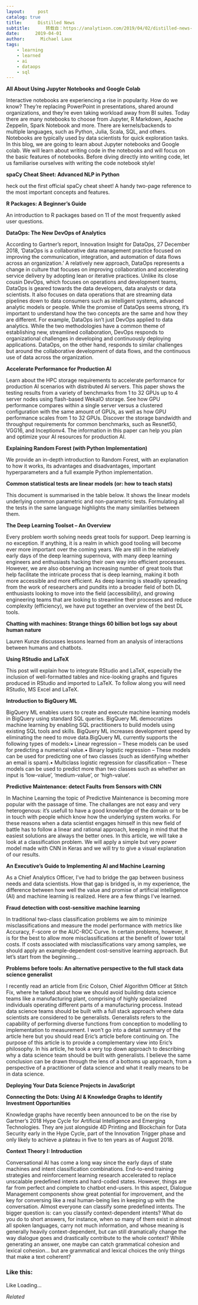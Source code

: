 ```yaml
---
layout:     post
catalog: true
title:      Distilled News
subtitle:      转载自：https://analytixon.com/2019/04/02/distilled-news-1021/
date:      2019-04-01
author:      Michael Laux
tags:
    - learning
    - learned
    - ai
    - dataops
    - sql
---
```


**All About Using Jupyter Notebooks and Google Colab**

Interactive notebooks are experiencing a rise in popularity. How do we know? They’re replacing PowerPoint in presentations, shared around organizations, and they’re even taking workload away from BI suites. Today there are many notebooks to choose from Jupyter, R Markdown, Apache Zeppelin, Spark Notebook and more. There are kernels/backends to multiple languages, such as Python, Julia, Scala, SQL, and others. Notebooks are typically used by data scientists for quick exploration tasks. In this blog, we are going to learn about Jupyter notebooks and Google colab. We will learn about writing code in the notebooks and will focus on the basic features of notebooks. Before diving directly into writing code, let us familiarise ourselves with writing the code notebook style!

**spaCy Cheat Sheet: Advanced NLP in Python**

heck out the first official spaCy cheat sheet! A handy two-page reference to the most important concepts and features.

**R Packages: A Beginner’s Guide**

An introduction to R packages based on 11 of the most frequently asked user questions.

**DataOps: The New DevOps of Analytics**

According to Gartner’s report, Innovation Insight for DataOps, 27 December 2018, ‘DataOps is a collaborative data management practice focused on improving the communication, integration, and automation of data flows across an organization.’ A relatively new approach, DataOps represents a change in culture that focuses on improving collaboration and accelerating service delivery by adopting lean or iterative practices. Unlike its close cousin DevOps, which focuses on operations and development teams, DataOps is geared towards the data developers, data analysts or data scientists. It also focuses on data operations that are streaming data pipelines down to data consumers such as intelligent systems, advanced analytic models or people. While the promise of DataOps seems strong, it’s important to understand how the two concepts are the same and how they are different. For example, DataOps isn’t just DevOps applied to data analytics. While the two methodologies have a common theme of establishing new, streamlined collaboration, DevOps responds to organizational challenges in developing and continuously deploying applications. DataOps, on the other hand, responds to similar challenges but around the collaborative development of data flows, and the continuous use of data across the organization.

**Accelerate Performance for Production AI**

Learn about the HPC storage requirements to accelerate performance for production AI scenarios with distributed AI servers. This paper shows the testing results from a variety of benchmarks from 1 to 32 GPUs up to 4 server nodes using flash-based WekaIO storage. See how GPU performance compares within a single server versus a clustered configuration with the same amount of GPUs, as well as how GPU performance scales from 1 to 32 GPUs. Discover the storage bandwidth and throughput requirements for common benchmarks, such as Resnet50, VGG16, and Inceptionv4. The information in this paper can help you plan and optimize your AI resources for production AI.

**Explaining Random Forest (with Python Implementation)**

We provide an in-depth introduction to Random Forest, with an explanation to how it works, its advantages and disadvantages, important hyperparameters and a full example Python implementation.

**Common statistical tests are linear models (or: how to teach stats)**

This document is summarised in the table below. It shows the linear models underlying common parametric and non-parametric tests. Formulating all the tests in the same language highlights the many similarities between them.

**The Deep Learning Toolset – An Overview**

Every problem worth solving needs great tools for support. Deep learning is no exception. If anything, it is a realm in which good tooling will become ever more important over the coming years. We are still in the relatively early days of the deep learning supernova, with many deep learning engineers and enthusiasts hacking their own way into efficient processes. However, we are also observing an increasing number of great tools that help facilitate the intricate process that is deep learning, making it both more accessible and more efficient. As deep learning is steadily spreading from the work of researchers and pundits into a broader field of both DL enthusiasts looking to move into the field (accessibility), and growing engineering teams that are looking to streamline their processes and reduce complexity (efficiency), we have put together an overview of the best DL tools.

**Chatting with machines: Strange things 60 billion bot logs say about human nature**

Lauren Kunze discusses lessons learned from an analysis of interactions between humans and chatbots.

**Using RStudio and LaTeX**

This post will explain how to integrate RStudio and LaTeX, especially the inclusion of well-formatted tables and nice-looking graphs and figures produced in RStudio and imported to LaTeX. To follow along you will need RStudio, MS Excel and LaTeX.

**Introduction to BigQuery ML**

BigQuery ML enables users to create and execute machine learning models in BigQuery using standard SQL queries. BigQuery ML democratizes machine learning by enabling SQL practitioners to build models using existing SQL tools and skills. BigQuery ML increases development speed by eliminating the need to move data.BigQuery ML currently supports the following types of models:• Linear regression – These models can be used for predicting a numerical value.• Binary logistic regression – These models can be used for predicting one of two classes (such as identifying whether an email is spam).• Multiclass logistic regression for classification – These models can be used to predict more than two classes such as whether an input is ‘low-value’, ‘medium-value’, or ‘high-value’.

**Predictive Maintenance: detect Faults from Sensors with CNN**

In Machine Learning the topic of Predictive Maintenance is becoming more popular with the passage of time. The challanges are not easy and very heterogenous: it’s usefull to have a good knowledge of the domain or to be in touch with people which know how the underlying system works. For these reasons when a data scientist engages himself in this new field of battle has to follow a linear and rational approach, keeping in mind that the easiest solutions are always the better ones. In this article, we will take a look at a classification problem. We will apply a simple but very power model made with CNN in Keras and we will try to give a visual explanation of our results.

**An Executive’s Guide to Implementing AI and Machine Learning**

As a Chief Analytics Officer, I’ve had to bridge the gap between business needs and data scientists. How that gap is bridged is, in my experience, the difference between how well the value and promise of artificial intelligence (AI) and machine learning is realized. Here are a few things I’ve learned.

**Fraud detection with cost-sensitive machine learning**

In traditional two-class classification problems we aim to minimize misclassifications and measure the model performance with metrics like Accuracy, F-score or the AUC-ROC Curve. In certain problems, however, it is for the best to allow more misclassifications at the benefit of lower total costs. If costs associated with misclassifications vary among samples, we should apply an example-dependent cost-sensitive learning approach. But let’s start from the beginning…

**Problems before tools: An alternative perspective to the full stack data science generalist**

I recently read an article from Eric Colson, Chief Algorithm Officer at Stitch Fix, where he talked about how we should avoid building data science teams like a manufacturing plant, comprising of highly specialized individuals operating different parts of a manufacturing process. Instead data science teams should be built with a full stack approach where data scientists are considered to be generalists. Generalists refers to the capability of performing diverse functions from conception to modelling to implementation to measurement. I won’t go into a detail summary of the article here but you should read Eric’s article before continuing on. The purpose of this article is to provide a complementary view into Eric’s philosophy. In his article, he took a very top down approach to describing why a data science team should be built with generalists. I believe the same conclusion can be drawn through the lens of a bottoms up approach, from a perspective of a practitioner of data science and what it really means to be in data science.

**Deploying Your Data Science Projects in JavaScript**

**Connecting the Dots: Using AI & Knowledge Graphs to Identify Investment Opportunities**

Knowledge graphs have recently been announced to be on the rise by Gartner’s 2018 Hype Cycle for Artificial Intelligence and Emerging Technologies. They are just alongside 4D Printing and Blockchain for Data Security early in the Hype Cycle, part of the Innovation Trigger phase and only likely to achieve a plateau in five to ten years as of August 2018.

**Context Theory I: Introduction**

Conversational AI has come a long way since the early days of state machines and intent classification combinations. End-to-end training strategies and reinforcement learning research accelerated to replace unscalable predefined intents and hard-coded states. However, things are far from perfect and complete to chatbot end-users. In this aspect, Dialogue Management components show great potential for improvement, and the key for conversing like a real human-being lies in keeping up with the conversation. Almost everyone can classify some predefined intents. The bigger question is: can you classify context-dependent intents? What do you do to short answers, for instance, when so many of them exist in almost all spoken languages, carry not much information, and whose meaning is generally heavily context-dependent, but can still dramatically change the way dialogue goes and drastically contribute to the whole context? While generating an answer, one maybe can catch grammatical cohesion and lexical cohesion… but are grammatical and lexical choices the only things that make a text coherent?





### Like this:

Like Loading...


*Related*

